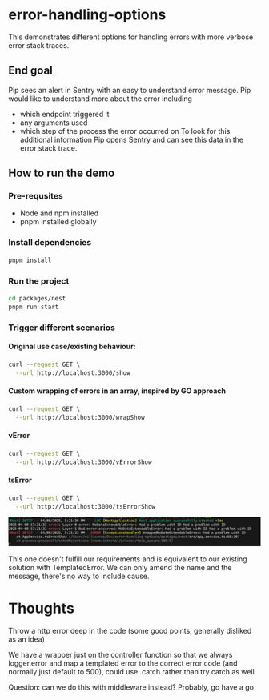 # error-handling-options

This demonstrates different options for handling errors with more verbose error stack traces. 

## End goal

Pip sees an alert in Sentry with an easy to understand error message. Pip would like to understand more about the error including
- which endpoint triggered it
- any arguments used
- which step of the process the error occurred on
To look for this additional information Pip opens Sentry and can see this data in the error stack trace. 

## How to run the demo

### Pre-requsites
- Node and npm installed
- pnpm installed globally

### Install dependencies

```bash
pnpm install
```

### Run the project

```bash
cd packages/nest
pnpm run start
```

### Trigger different scenarios

#### Original use case/existing behaviour:
```bash
curl --request GET \
  --url http://localhost:3000/show
```

#### Custom wrapping of errors in an array, inspired by GO approach
```bash
curl --request GET \
  --url http://localhost:3000/wrapShow
```

#### vError
```bash
curl --request GET \
  --url http://localhost:3000/vErrorShow
```

#### tsError
```bash
curl --request GET \
  --url http://localhost:3000/tsErrorShow
```

![tsError logs](/docs/tsError.png)

This one doesn't fulfill our requirements and is equivalent to our existing solution with TemplatedError. We can only amend the name and the message, there's no way to include cause.


# Thoughts

Throw a http error deep in the code (some good points, generally disliked as an idea)

We have a wrapper just on the controller function so that we always logger.error and map a templated error to the correct error code (and normally just default to 500), could use .catch rather than try catch as well

Question: can we do this with middleware instead? Probably, go have a go